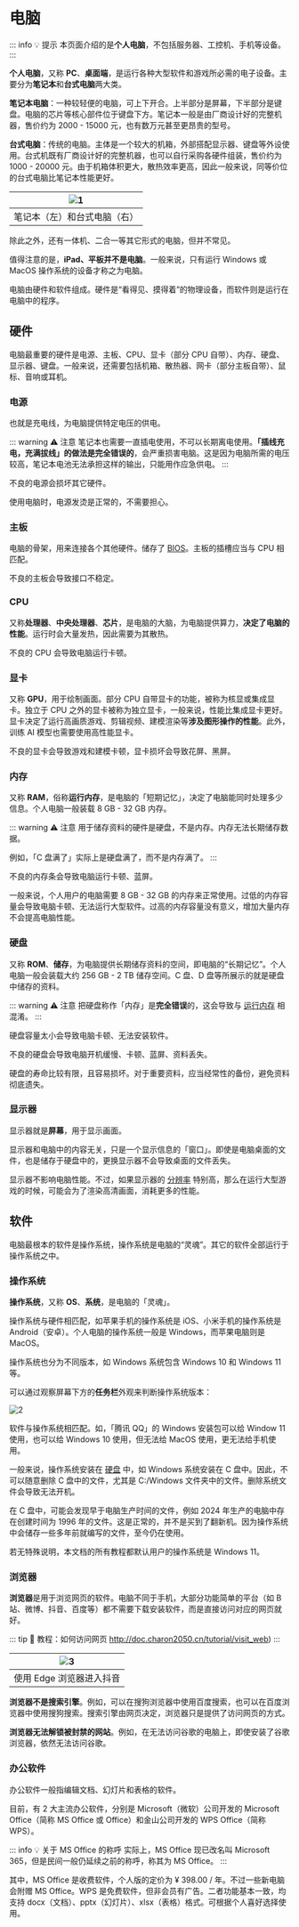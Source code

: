 # 电脑

::: info :bulb: 提示
本页面介绍的是**个人电脑**，不包括服务器、工控机、手机等设备。
:::

**个人电脑**，又称 **PC**、**桌面端**，是运行各种大型软件和游戏所必需的电子设备。主要分为**笔记本**和**台式电脑**两大类。

**笔记本电脑**：一种较轻便的电脑，可上下开合。上半部分是屏幕，下半部分是键盘。电脑的芯片等核心部件位于键盘下方。笔记本一般是由厂商设计好的完整机器，售价约为 2000 - 15000 元，也有数万元甚至更昂贵的型号。

**台式电脑**：传统的电脑。主体是一个较大的机箱，外部搭配显示器、键盘等外设使用。台式机既有厂商设计好的完整机器，也可以自行采购各硬件组装，售价约为 1000 - 20000 元。由于机箱体积更大，散热效率更高，因此一般来说，同等价位的台式电脑比笔记本性能更好。

| ![1](/pic/laptop_and_desktop.png) |
|:---------------------------------:|
| 笔记本（左）和台式电脑（右）                    |

除此之外，还有一体机、二合一等其它形式的电脑，但并不常见。

值得注意的是，**iPad、平板并不是电脑**。一般来说，只有运行 Windows 或 MacOS 操作系统的设备才称之为电脑。

电脑由硬件和软件组成。硬件是“看得见、摸得着”的物理设备，而软件则是运行在电脑中的程序。

## 硬件

电脑最重要的硬件是电源、主板、CPU、显卡（部分 CPU 自带）、内存、硬盘、显示器、键盘。一般来说，还需要包括机箱、散热器、网卡（部分主板自带）、鼠标、音响或耳机。

### 电源

也就是充电线，为电脑提供特定电压的供电。

::: warning :warning: 注意
笔记本也需要一直插电使用，不可以长期离电使用。**「插线充电，充满拔线」的做法是完全错误的**，会严重损害电脑。这是因为电脑所需的电压较高，笔记本电池无法承担这样的输出，只能用作应急供电。
:::

不良的电源会损坏其它硬件。

使用电脑时，电源发烫是正常的，不需要担心。

### 主板

电脑的骨架，用来连接各个其他硬件。储存了 [BIOS](/concept/bios)。主板的插槽应当与 CPU 相匹配。

不良的主板会导致接口不稳定。

### CPU

又称**处理器**、**中央处理器**、**芯片**，是电脑的大脑，为电脑提供算力，**决定了电脑的性能**。运行时会大量发热，因此需要为其散热。

不良的 CPU 会导致电脑运行卡顿。

### 显卡

又称 **GPU**，用于绘制画面。部分 CPU 自带显卡的功能，被称为核显或集成显卡。独立于 CPU 之外的显卡被称为独立显卡，一般来说，性能比集成显卡更好。显卡决定了运行高画质游戏、剪辑视频、建模渲染等**涉及图形操作的性能**。此外，训练 AI 模型也需要使用高性能显卡。

不良的显卡会导致游戏和建模卡顿，显卡损坏会导致花屏、黑屏。

### 内存

又称 **RAM**，俗称**运行内存**，是电脑的「短期记忆」，决定了电脑能同时处理多少信息。个人电脑一般装载 8 GB - 32 GB 内存。

::: warning :warning: 注意
用于储存资料的硬件是硬盘，不是内存。内存无法长期储存数据。

例如，「C 盘满了」实际上是硬盘满了，而不是内存满了。
:::

不良的内存条会导致电脑运行卡顿、蓝屏。

一般来说，个人用户的电脑需要 8 GB - 32 GB 的内存来正常使用。过低的内存容量会导致电脑卡顿、无法运行大型软件。过高的内存容量没有意义，增加大量内存不会提高电脑性能。

### 硬盘

又称 **ROM**、**储存**，为电脑提供长期储存资料的空间，即电脑的“长期记忆”。个人电脑一般会装载大约 256 GB - 2 TB 储存空间。C 盘、D 盘等所展示的就是硬盘中储存的资料。

::: warning :warning: 注意
把硬盘称作「内存」是**完全错误**的，这会导致与 [运行内存](#内存) 相混淆。
:::

硬盘容量太小会导致电脑卡顿、无法安装软件。

不良的硬盘会导致电脑开机缓慢、卡顿、蓝屏、资料丢失。

硬盘的寿命比较有限，且容易损坏。对于重要资料，应当经常性的备份，避免资料彻底遗失。

### 显示器

显示器就是**屏幕**，用于显示画面。

显示器和电脑中的内容无关，只是一个显示信息的「窗口」。即使是电脑桌面的文件，也是储存于硬盘中的，更换显示器不会导致桌面的文件丢失。

显示器不影响电脑性能。不过，如果显示器的 [分辨率](/concept/resolution_and_frame_rate) 特别高，那么在运行大型游戏的时候，可能会为了渲染高清画面，消耗更多的性能。

## 软件

电脑最根本的软件是操作系统，操作系统是电脑的“灵魂”。其它的软件全部运行于操作系统之中。

### 操作系统

**操作系统**，又称 **OS**、**系统**，是电脑的「灵魂」。

操作系统与硬件相匹配，如苹果手机的操作系统是 iOS、小米手机的操作系统是 Android（安卓）。个人电脑的操作系统一般是 Windows，而苹果电脑则是 MacOS。

操作系统也分为不同版本，如 Windows 系统包含 Windows 10 和 Windows 11 等。

可以通过观察屏幕下方的**任务栏**外观来判断操作系统版本：

![2](/pic/different_os_taskbar.png)

软件与操作系统相匹配。如，「腾讯 QQ」的 Windows 安装包可以给 Window 11 使用，也可以给 Windows 10 使用，但无法给 MacOS 使用，更无法给手机使用。

一般来说，操作系统安装在 [硬盘](#硬盘) 中，如 Windows 系统安装在 C 盘中。因此，不可以随意删除 C 盘中的文件，尤其是 C:/Windows 文件夹中的文件。删除系统文件会导致无法开机。

在 C 盘中，可能会发现早于电脑生产时间的文件，例如 2024 年生产的电脑中存在创建时间为 1996 年的文件。这是正常的，并不是买到了翻新机。因为操作系统中会储存一些多年前就编写的文件，至今仍在使用。

若无特殊说明，本文档的所有教程都默认用户的操作系统是 Windows 11。

### 浏览器

**浏览器**是用于浏览网页的软件。电脑不同于手机，大部分功能简单的平台（如 B 站、微博、抖音、百度等）都不需要下载安装软件，而是直接访问对应的网页就好。

::: tip :link: 教程：如何访问网页
http://doc.charon2050.cn/tutorial/visit_web)
:::

| ![3](/pic/douyin_in_edge.png) |
|:-----------------------------:|
| 使用 Edge 浏览器进入抖音               |

**浏览器不是搜索引擎**。例如，可以在搜狗浏览器中使用百度搜索，也可以在百度浏览器中使用搜狗搜索。搜索引擎由网页决定，浏览器只是提供了访问网页的方式。

**浏览器无法解锁被封禁的网站**。例如，在无法访问谷歌的电脑上，即使安装了谷歌浏览器，依然无法访问谷歌。

### 办公软件

办公软件一般指编辑文档、幻灯片和表格的软件。

目前，有 2 大主流办公软件，分别是 Microsoft（微软）公司开发的 Microsoft Office（简称 MS Office 或 Office）和金山公司开发的 WPS Office（简称 WPS）。

::: info :bulb: 关于 MS Office 的称呼
实际上，MS Office 现已改名叫 Microsoft 365，但是民间一般仍延续之前的称呼，称其为 MS Office。
:::

其中，MS Office 是收费软件，个人版的定价为 ¥ 398.00 / 年。不过一些新电脑会附赠 MS Office。WPS 是免费软件，但非会员有广告。二者功能基本一致，均支持 docx（文档）、pptx（幻灯片）、xlsx（表格）格式。可根据个人喜好选择使用。
